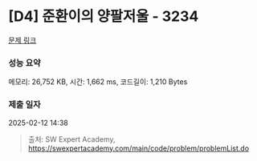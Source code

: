 # [D4] 준환이의 양팔저울 - 3234 

[문제 링크](https://swexpertacademy.com/main/code/problem/problemDetail.do?contestProbId=AWAe7XSKfUUDFAUw) 

### 성능 요약

메모리: 26,752 KB, 시간: 1,662 ms, 코드길이: 1,210 Bytes

### 제출 일자

2025-02-12 14:38



> 출처: SW Expert Academy, https://swexpertacademy.com/main/code/problem/problemList.do